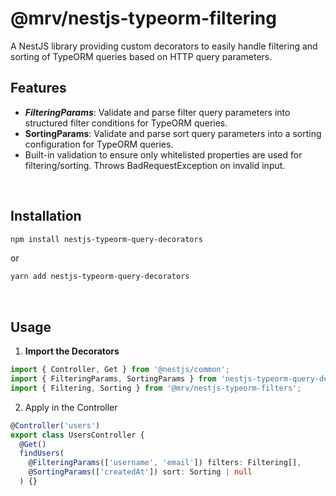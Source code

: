 # @mrv/nestjs-typeorm-filtering

A NestJS library providing custom decorators to easily handle filtering and sorting of TypeORM queries based on HTTP query parameters.

## Features

- **_FilteringParams_**: Validate and parse filter query parameters into structured filter conditions for TypeORM queries.
- **SortingParams**: Validate and parse sort query parameters into a sorting configuration for TypeORM queries.
- Built-in validation to ensure only whitelisted properties are used for filtering/sorting.
  Throws BadRequestException on invalid input.

<br/>

## Installation

```bash
npm install nestjs-typeorm-query-decorators
```

or

```bash
yarn add nestjs-typeorm-query-decorators
```

<br/>

## Usage

1. **Import the Decorators**

```typescript
import { Controller, Get } from '@nestjs/common';
import { FilteringParams, SortingParams } from 'nestjs-typeorm-query-decorators';
import { Filtering, Sorting } from '@mrv/nestjs-typeorm-filters';
```

2. Apply in the Controller

```typescript
@Controller('users')
export class UsersController {
  @Get()
  findUsers(
    @FilteringParams(['username', 'email']) filters: Filtering[],
    @SortingParams(['createdAt']) sort: Sorting | null
  ) {}
```
